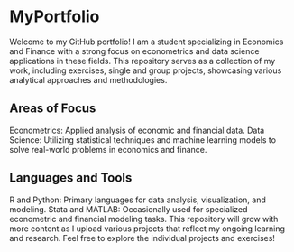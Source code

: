 # MyPortfolio
Welcome to my GitHub portfolio! I am a student specializing in Economics and Finance with a strong focus on econometrics and data science applications in these fields. This repository serves as a collection of my work, including exercises, single and group projects, showcasing various analytical approaches and methodologies.

## Areas of Focus

Econometrics: Applied analysis of economic and financial data.
Data Science: Utilizing statistical techniques and machine learning models to solve real-world problems in economics and finance.

## Languages and Tools

R and Python: Primary languages for data analysis, visualization, and modeling.
Stata and MATLAB: Occasionally used for specialized econometric and financial modeling tasks.
This repository will grow with more content as I upload various projects that reflect my ongoing learning and research. Feel free to explore the individual projects and exercises!
